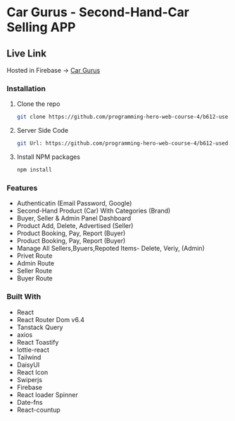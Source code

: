 # Car Gurus - Second-Hand-Car Selling APP

## Live Link

Hosted in Firebase -> [Car Gurus](https://car-gurus-bd.web.app/)

### Installation
1. Clone the repo
   ```sh
   git clone https://github.com/programming-hero-web-course-4/b612-used-products-resale-clients-side-imran-mridha.git
   ```
1. Server Side Code
   ```sh
   git Url: https://github.com/programming-hero-web-course-4/b612-used-products-resale-clients-side-imran-mridha
   ```
2. Install NPM packages
   ```sh
   npm install
   ```

### Features

* Authenticatin (Email Password, Google)
* Second-Hand Product (Car) With Categories (Brand)
* Buyer, Seller & Admin Panel Dashboard
* Product Add, Delete, Advertised (Seller)
* Product Booking, Pay, Report (Buyer)
* Product Booking, Pay, Report (Buyer)
* Manage All Sellers,Byuers,Repoted Items- Delete, Veriy, (Admin)
* Privet Route
* Admin Route
* Seller Route
* Buyer Route

### Built With

* React
* React Router Dom v6.4 
* Tanstack Query 
* axios 
* React Toastify
* lottie-react
* Tailwind
* DaisyUI
* React Icon
* Swiperjs
* Firebase
* React loader Spinner
* Date-fns
* React-countup
